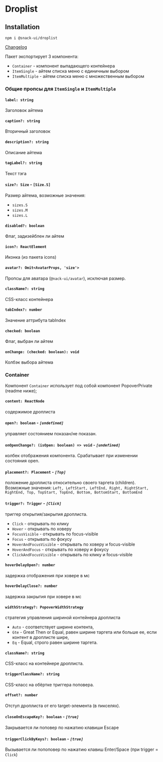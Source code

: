# Droplist

## Installation
`npm i @snack-ui/droplist`

[Changelog](./CHANGELOG.md)

Пакет экспортирует 3 компонента:
- `Container` - компонент выпадающего контейнера
- `ItemSingle` - айтем списка меню с единичным выбором
- `ItemMultiple` - айтем списка меню с множественным выбором

### Общие пропсы для `ItemSingle` и `ItemMultiple`

#### **`label: string`**
Заголовок айтема

#### **`caption?: string`**
Вторичный заголовок

#### **`description?: string`**
Описание айтема

#### **`tagLabel?: string`**
Текст тэга

#### **`size?: Size`** - **`[Size.S]`**
Размер айтема, возможные значения:
- `sizes.S`
- `sizes.M`
- `sizes.L`

#### **`disabled?: boolean`**
Флаг, задизейблен ли айтем

#### **`icon?: ReactElement`**
Иконка (из пакета icons)

#### **`avatar?: Omit<AvatarProps, 'size'>`**
Пропсы для аватара (`@nack-ui/avatar`), исключая размер.

#### **`className?: string`**
CSS-класс контейнера

#### **`tabIndex?: number`**
Значение аттрибута tabIndex

#### **`checked: boolean`**
Флаг, выбран ли айтем

#### **`onChange: (checked: boolean): void`**
Колбэк выбора айтема

### Container

Компонент `Container` использует под собой компонент PopoverPrivate (readme ниже);

#### **`content: ReactNode`**
содержимое дроплиста

#### **`open?: boolean`** - *`[undefined]`*
управляет состоянием показан/не показан.

#### **`onOpenChange?: (isOpen: boolean) => void`** - *`[undefined]`*
колбек отображения компонента. Срабатывает при изменении состояния open.

#### **`placement?: Placement`** - *`[Top]`*
положение дроплиста относительно своего таргета (children).
Возможные значения: `Left, LeftStart, LeftEnd, Right, RightStart, RightEnd, Top, TopStart, TopEnd, Bottom, BottomStart, BottomEnd`

#### **`trigger?: Trigger`** - *`[Click]`*
триггер открытия/закрытия дроплиста.
- `Click` - открывать по клику
- `Hover` - открывать по ховеру
- `FocusVisible` - открывать по focus-visible
- `Focus` - открывать по фокусу
- `HoverAndFocusVisible` - открывать по ховеру и focus-visible
- `HoverAndFocus` - открывать по ховеру и фокусу
- `ClickAndFocusVisible` - открывать по клику и focus-visible

#### **`hoverDelayOpen?: number`**
задержка отображения при ховере в мс

#### **`hoverDelayClose?: number`**
задержка закрытия при ховере в мс

#### **`widthStrategy?: PopoverWidthStrategy`**
стратегия управления шириной контейнера дроплиста
- `Auto` - соответствует ширине контента,
- `Gte` - Great Then or Equal, равен ширине таргета или больше ее, если контент в дроплисте шире,
- `Eq` - Equal, строго равен ширине таргета.

#### **`className?: string`**
CSS-класс на контейнере дроплиста.

#### **`triggerClassName?: string`**
CSS-класс на обёртке триггера поповера.

#### **`offset?: number`**
Отступ дроплиста от его target-элемента (в пикселях).

#### **`closeOnEscapeKey?: boolean`** - *`[true]`*
Закрывается ли поповер по нажатию клавиши Escape

#### **`triggerClickByKeys?: boolean`** - *`[true]`*
Вызывается ли попоповер по нажатию клавиш Enter/Space (при trigger = `Click`)
